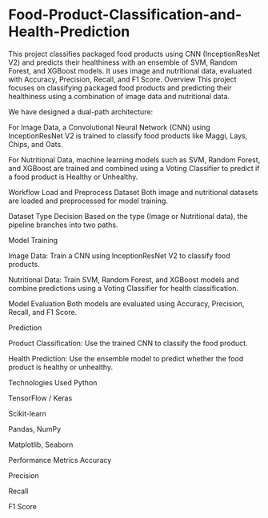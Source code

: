 # Food-Product-Classification-and-Health-Prediction
This project classifies packaged food products using CNN (InceptionResNet V2) and predicts their healthiness with an ensemble of SVM, Random Forest, and XGBoost models. It uses image and nutritional data, evaluated with Accuracy, Precision, Recall, and F1 Score.
Overview
This project focuses on classifying packaged food products and predicting their healthiness using a combination of image data and nutritional data.

We have designed a dual-path architecture:

For Image Data, a Convolutional Neural Network (CNN) using InceptionResNet V2 is trained to classify food products like Maggi, Lays, Chips, and Oats.

For Nutritional Data, machine learning models such as SVM, Random Forest, and XGBoost are trained and combined using a Voting Classifier to predict if a food product is Healthy or Unhealthy.

Workflow
Load and Preprocess Dataset
Both image and nutritional datasets are loaded and preprocessed for model training.

Dataset Type Decision
Based on the type (Image or Nutritional data), the pipeline branches into two paths.

Model Training

Image Data: Train a CNN using InceptionResNet V2 to classify food products.

Nutritional Data: Train SVM, Random Forest, and XGBoost models and combine predictions using a Voting Classifier for health classification.

Model Evaluation
Both models are evaluated using Accuracy, Precision, Recall, and F1 Score.

Prediction

Product Classification: Use the trained CNN to classify the food product.

Health Prediction: Use the ensemble model to predict whether the food product is healthy or unhealthy.

Technologies Used
Python

TensorFlow / Keras

Scikit-learn

Pandas, NumPy

Matplotlib, Seaborn

Performance Metrics
Accuracy

Precision

Recall

F1 Score
